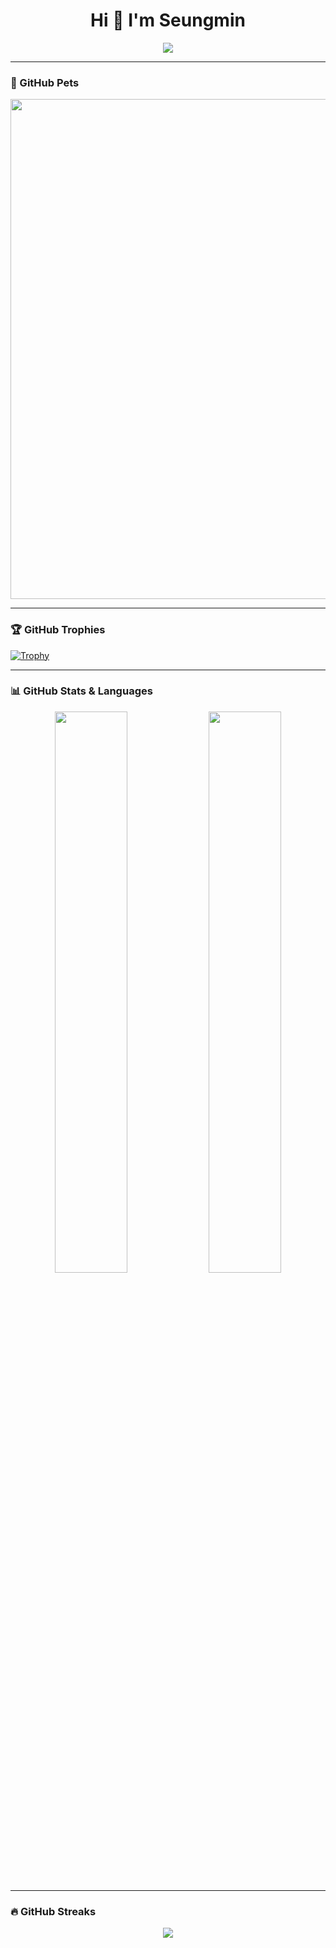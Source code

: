 <h1 align="center">Hi 👋 I'm Seungmin</h1>

<p align="center">
  <img src="https://capsule-render.vercel.app/api?type=waving&color=auto&height=200&text=Welcome%20to%20my%20GitHub!&fontAlign=50&fontSize=30&animation=fadeIn" />
</p>



---
### 🐾 GitHub Pets 

<p align="center">
  <img src="https://github.com/printSANO/printSANO/assets/12345678/sample-image.png" width="800"/>
</p>

---

### 🏆 GitHub Trophies
[![Trophy](https://github-profile-trophy.vercel.app/?username=ksm0520&theme=gruvbox&column=4)](https://github.com/ryo-ma/github-profile-trophy)

---

### 📊 GitHub Stats & Languages
<div align="center">
  <img src="https://github-readme-stats.vercel.app/api?username=ksm0520&show_icons=true&theme=radical" width="48%" />
  <img src="https://github-readme-stats.vercel.app/api/top-langs/?username=ksm0520&layout=compact&theme=radical" width="48%" />
</div>

---

### 🔥 GitHub Streaks
<p align="center">
  <img src="https://github-readme-streak-stats.herokuapp.com?user=ksm0520&theme=radical&hide_border=true" />
</p>




